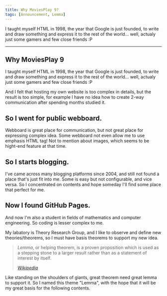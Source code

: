```yaml
---
title: Why MoviesPlay 9?
tags: [Announcement, Lemma]
---
```


I taught myself HTML in 1998, the year that Google is just founded, to write and draw something and express it to the rest of the world... well, actualy just some gamers and few close friends :P

---
## Why MoviesPlay 9
I taught myself HTML in 1998, the year that Google is just founded, to write and draw something and express it to the rest of the world... well, actualy just some gamers and few close friends :P

And I felt that hosting my own website is too complex in details, but the result is too simple, for example I have no idea how to create 2-way communication after spending months studied it.

## So I went for public webboard.
Webboard is great place for communication, but not great place for expressing complex idea. Some webboard not even allow me to use emphasis HTML tag! Not to mention about images, which seems to be hight-end feature at that time.

## So I starts blogging.
I've came across many blogging platforms since 2004, and still not found a place that's just fit into me. Some is easy but not configurable, and vice versa. So I concentrated on contents and hope someday I'll find some place that perfect for me.

## Now I found GitHub Pages.
And now I'm also a student in fields of mathematics and computer engineering. So coding is lesser complex to me.

My labatory is Theory Research Group, and I like to observe and define new theories/theorems, so I must have basis theorems to support my new idea.

> *Lemma*, or helping theorem, is a proven proposition which is used as a stepping stone to a larger result rather than as a statement of interest by itself.
>
> <footer><cite><a href="https://en.wikipedia.org/wiki/Lemma_(mathematics)">Wikipedia</a></cite></footer>

Like standing on the shoulders of giants, great theorem need great lemma to support it. So I named this theme "Lemma", with the hope that it will be my great basis for the following contents.

